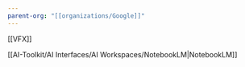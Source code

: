 ```yaml
---
parent-org: "[[organizations/Google]]"
---
```

[[VFX]]

[[AI-Toolkit/AI Interfaces/AI Workspaces/NotebookLM|NotebookLM]]

